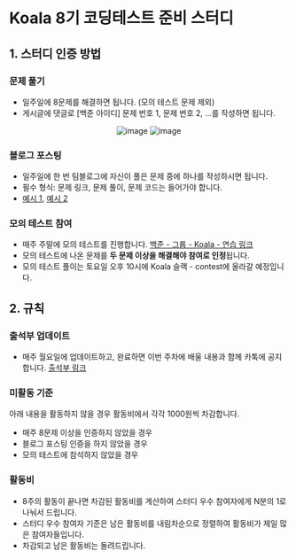 # Koala 8기 코딩테스트 준비 스터디
## 1. 스터디 인증 방법

### 문제 풀기

- 일주일에 8문제를 해결하면 됩니다. (모의 테스트 문제 제외)
- 게시글에 댓글로 [백준 아이디] 문제 번호 1, 문제 번호 2, …를 작성하면 됩니다.
<div align="center">

![image](https://user-images.githubusercontent.com/79046106/188298055-b35d69c1-47ee-4526-931b-7ce312546f5d.png)
![image](https://user-images.githubusercontent.com/79046106/188298074-5d325b3b-4b3d-44c4-a5c5-4c33afde9b94.png)

</div>

### 블로그 포스팅

- 일주일에 한 번 팀블로그에 자신이 풀은 문제 중에 하나를 작성하시면 됩니다.
- 필수 형식: 문제 링크, 문제 풀이, 문제 코드는 들어가야 합니다.
- [예시 1](https://kau-algorithm.tistory.com/505), [예시 2](https://kau-algorithm.tistory.com/507)

### 모의 테스트 참여

- 매주 주말에 모의 테스트를 진행합니다.
[백준 - 그룹 - Koala - 연습 링크](https://www.acmicpc.net/group/practice/9883)
- 모의 테스트에 나온 문제를 **두 문제 이상을 해결해야 참여로 인정**됩니다.
- 모의 테스트 풀이는 토요일 오후 10시에 Koala 슬랙 - contest에 올라갈 예정입니다.

## 2. 규칙

### 출석부 업데이트

- 매주 월요일에 업데이트하고, 완료하면 이번 주차에 배울 내용과 함께 카톡에 공지합니다.
[출석부 링크](https://kau-algorithm.tistory.com/689)

### 미활동 기준

아래 내용을 활동하지 않을 경우 활동비에서 각각 1000원씩 차감합니다.

- 매주 8문제 이상을 인증하지 않았을 경우
- 블로그 포스팅 인증을 하지 않았을 경우
- 모의 테스트에 참석하지 않았을 경우

### 활동비

- 8주의 활동이 끝나면 차감된 활동비를 계산하여 스터디 우수 참여자에게 N분의 1로 나눠서 드립니다.
- 스터디 우수 참여자 기준은 남은 활동비를 내림차순으로 정렬하여 활동비가 제일 많은 참여자들입니다.
- 차감되고 남은 활동비는 돌려드립니다.

